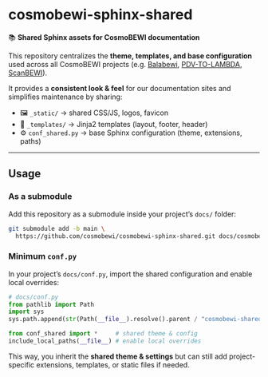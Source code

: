 # cosmobewi-sphinx-shared

📚 **Shared Sphinx assets for CosmoBEWI documentation**

This repository centralizes the **theme, templates, and base configuration** used across all CosmoBEWI projects 
(e.g. [Balabewi](https://cosmobewi.github.io/balabewi/), [PDV-TO-LAMBDA](https://cosmobewi.github.io/PDV-TO-LAMBDA/), [ScanBEWI](https://cosmobewi.github.io/scanbewi/)).

It provides a **consistent look & feel** for our documentation sites and simplifies maintenance by sharing:

- 🖼️ `_static/` → shared CSS/JS, logos, favicon  
- 🧩 `_templates/` → Jinja2 templates (layout, footer, header)  
- ⚙️ `conf_shared.py` → base Sphinx configuration (theme, extensions, paths)

---

## Usage

### As a submodule
Add this repository as a submodule inside your project’s `docs/` folder:

```bash
git submodule add -b main \
  https://github.com/cosmobewi/cosmobewi-sphinx-shared.git docs/cosmobewi-shared
```

### Minimum `conf.py`

In your project’s `docs/conf.py`, import the shared configuration and enable local overrides:

```python
# docs/conf.py
from pathlib import Path
import sys
sys.path.append(str(Path(__file__).resolve().parent / "cosmobewi-shared"))

from conf_shared import *     # shared theme & config
include_local_paths(__file__) # enable local overrides
```

This way, you inherit the **shared theme & settings** but can still add project-specific extensions, templates, or static files if needed.
